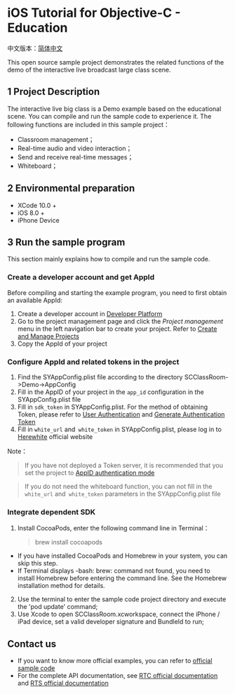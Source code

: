 # iOS Tutorial for Objective-C - Education

中文版本：[简体中文](README.zh.md)

This open source sample project demonstrates the related functions of the demo of the interactive live broadcast large class scene.

## 1 Project Description

The interactive live big class is a Demo example based on the educational scene. You can compile and run the sample code to experience it. The following functions are included in this sample project：

- Classroom management；
- Real-time audio and video interaction；
- Send and receive real-time messages；
- Whiteboard；

## 2 Environmental preparation

- XCode 10.0 +
- iOS 8.0 +
- iPhone Device

## 3 Run the sample program

This section mainly explains how to compile and run the sample code.

### Create a developer account and get AppId

Before compiling and starting the example program, you need to first obtain an available AppId:

1. Create a developer account in [Developer Platform](https://docs.aivacom.com/cloud/cn/platform/console/registration_and_login/registration_and_login.html)
2. Go to the project management page and click the *Project management* menu in the left navigation bar to create your project. Refer to [Create and Manage Projects](https://docs.aivacom.com/cloud/cn/platform/console/create_and_manage_projects/create_and_manage_projects.html)
3. Copy the AppId of your project

   
### Configure AppId and related tokens in the project

1. Find the SYAppConfig.plist file according to the directory SCClassRoom->Demo->AppConfig
2. Fill in the AppID of your project in the `app_id` configuration in the SYAppConfig.plist file
3. Fill in `sdk_token` in SYAppConfig.plist. For the method of obtaining Token, please refer to [User Authentication](https://docs.aivacom.com/cloud/cn/platform/other/user_auth.html) and [Generate Authentication Token ](https://docs.aivacom.com/cloud/cn/product_category/rtc_service/rt_video_interaction/common_functions/generate_token/generate_token_java.html)
4. Fill in `white_url` and` white_token` in SYAppConfig.plist, please log in to [Herewhite](https://console.herewhite.com/) official website

Note：
> If you have not deployed a Token server, it is recommended that you set the project to [AppID authentication mode](https://docs.aivacom.com/cloud/cn/platform/console/create_and_manage_projects/create_and_manage_projects.html)

> If you do not need the whiteboard function, you can not fill in the `white_url` and` white_token` parameters in the SYAppConfig.plist file

### Integrate dependent SDK

1. Install CocoaPods, enter the following command line in Terminal：  
    > brew install cocoapods  
* If you have installed CocoaPods and Homebrew in your system, you can skip this step.
* If Terminal displays -bash: brew: command not found, you need to install Homebrew before entering the command line. See the Homebrew installation method for details. 

2. Use the terminal to enter the sample code project directory and execute the 'pod update' command;
3. Use Xcode to open SCClassRoom.xcworkspace, connect the iPhone / iPad device, set a valid developer signature and BundleId to run;

## Contact us

- If you want to know more official examples, you can refer to [official sample code](https://github.com/Aivacom?tab=repositories)
- For the complete API documentation, see [RTC official documentation](https://docs.aivacom.com/cloud/cn/product_category/rtc_service/rt_video_interaction/api/Android/v2.8.0/category.html) and [RTS official documentation](https://docs.aivacom.com/cloud/cn/product_category/rtm_service/instant_messaging/api/Android/v3.1.4/category.html)
